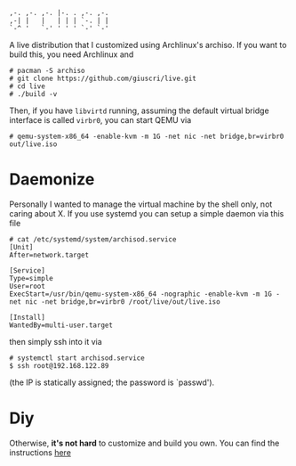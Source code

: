 ```
,-. ,-. ,-. |-. . ,-. ,-. 
,-| |   |   | | | `-. | | 
`-^ '   `-' ' ' ' `-' `-' 
```
A live distribution that I customized using Archlinux's
archiso. If you want to build this, you need Archlinux and
```
# pacman -S archiso
# git clone https://github.com/giuscri/live.git
# cd live
# ./build -v
```
Then, if you have `libvirtd` running, assuming the default virtual
bridge interface is called `virbr0`, you can start QEMU via
```
# qemu-system-x86_64 -enable-kvm -m 1G -net nic -net bridge,br=virbr0 out/live.iso
```
# Daemonize
Personally I wanted to manage the virtual machine by the
shell only, not caring about X. If you use systemd you can
setup a simple daemon via this file
```
# cat /etc/systemd/system/archisod.service
[Unit]
After=network.target
 
[Service]
Type=simple
User=root
ExecStart=/usr/bin/qemu-system-x86_64 -nographic -enable-kvm -m 1G -net nic -net bridge,br=virbr0 /root/live/out/live.iso

[Install]
WantedBy=multi-user.target
```
then simply ssh into it via
```
# systemctl start archisod.service
$ ssh root@192.168.122.89
```
(the IP is statically assigned; the password is `passwd').
# Diy
Otherwise, **it's not hard** to customize and build you own. You
can find the instructions [here](https://wiki.archlinux.org/index.php/Archiso)
